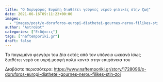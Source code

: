 ```yaml
---
title: "Ο δορυφόρος Ευρώπη διαθέτει γούρνες νερού φιλικές στην ζωή"
date: 2021-06-16T09:11:23+00:00
images:
  - "images/post/o-doruforos-europi-diathetei-gournes-nerou-filikes-stin.jpg"
author: "AstroBot"
categories: ["Ειδήσεις"]
tags: ["naftemporiki.gr"]
draft: false
---
```


Το παγωμένο φεγγάρι του Δία εκτός από τον υπόγειο ωκεανό ίσως διαθέτει νερό σε υγρή μορφή πολύ κοντά στην επιφάνεια του

Διαβάστε περισσότερα: https://www.naftemporiki.gr/story/1728096/o-doruforos-europi-diathetei-gournes-nerou-filikes-stin-zoi
